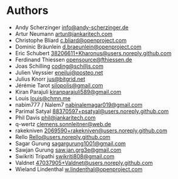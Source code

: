 <!--
  - SPDX-FileCopyrightText: 2021 Nextcloud GmbH and Nextcloud contributors
  - SPDX-License-Identifier: AGPL-3.0-or-later
-->
# Authors

- Andy Scherzinger <info@andy-scherzinger.de>
- Artur Neumann <artur@jankaritech.com>
- Christophe Bliard <c.bliard@openproject.com>
- Dominic Bräunlein <d.braeunlein@openproject.com>
- Eric Schubert <38206611+Kharonus@users.noreply.github.com>
- Ferdinand Thiessen <opensource@fthiessen.de>
- Joas Schilling <coding@schilljs.com>
- Julien Veyssier <eneiluj@posteo.net>
- Julius Knorr <jus@bitgrid.net>
- Jérémie Tarot <silopolis@gmail.com>
- Kiran Parajuli <kiranparajuli589@gmail.com>
- Louis <louis@chmn.me>
- nabim777 / Nalem7 <nabinalemagar019@gmail.com>
- Parimal Satyal <88370597+psatyal@users.noreply.github.com>
- Phil Davis <phil@jankaritech.com>
- q-wertz <clemens.sonnleitner@web.de>
- rakekniven <2069590+rakekniven@users.noreply.github.com>
- Rello <Rello@users.noreply.github.com>
- Sagar Gurung <sagargurung1001@gmail.com>
- Sawjan Gurung <saw.jan.grg3e@gmail.com>
- Swikriti Tripathi <swikriti808@gmail.com>
- Valdnet <47037905+Valdnet@users.noreply.github.com>
- Wieland Lindenthal <w.lindenthal@openproject.com>
